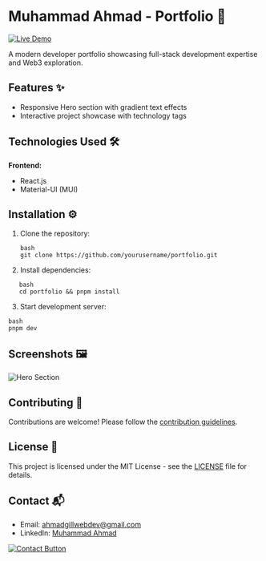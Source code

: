 # Muhammad Ahmad - Portfolio 🚀

[![Live Demo](https://img.shields.io/badge/demo-live-brightgreen)](https://ahmadgill-portfolio.netlify.app/)

A modern developer portfolio showcasing full-stack development expertise and Web3 exploration.

## Features ✨

- Responsive Hero section with gradient text effects
- Interactive project showcase with technology tags

## Technologies Used 🛠️

**Frontend:**

- React.js
- Material-UI (MUI)

## Installation ⚙️

1. Clone the repository:
   ```
   bash
   git clone https://github.com/yourusername/portfolio.git
   ```
2. Install dependencies:

```
   bash
   cd portfolio && pnpm install
```

3. Start development server:

```
bash
pnpm dev
```

## Screenshots 🖼️

![Hero Section](./screenshots/hero-preview.png)

## Contributing 🤝

Contributions are welcome! Please follow the [contribution guidelines](CONTRIBUTING.md).

## License 📄

This project is licensed under the MIT License - see the [LICENSE](LICENSE) file for details.

## Contact 📬

- Email: [ahmadgillwebdev@gmail.com](mailto:ahmadgillwebdev@gmail.com)
- LinkedIn: [Muhammad Ahmad](https://www.linkedin.com/in/ahmadgill)

[![Contact Button](./src/assets/contact-button.png)](mailto:ahmadgillwebdev@gmail.comm)
